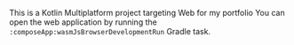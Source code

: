 This is a Kotlin Multiplatform project targeting Web for my portfolio
You can open the web application by running the `:composeApp:wasmJsBrowserDevelopmentRun` Gradle task.
